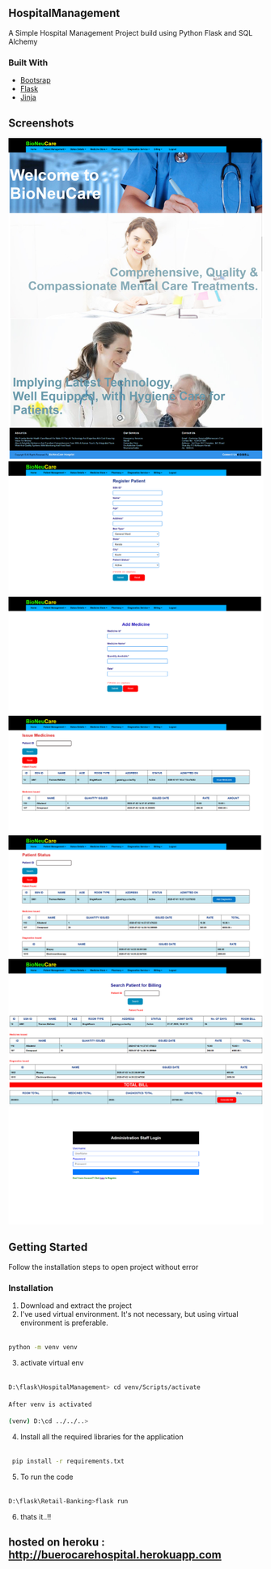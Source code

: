 ## HospitalManagement
A Simple Hospital Management Project build using Python Flask and SQL Alchemy

### Built With

* [Bootsrap](https://getbootstrap.com/)
* [Flask](https://flask.palletsprojects.com/en/1.1.x/)
* [Jinja](https://jinja.palletsprojects.com/en/2.11.x/)


## Screenshots

<img src="screencapture-buerocarehospital-herokuapp-home-2020-07-27-21_31_56.png">
<img src="screencapture-buerocarehospital-herokuapp-create-patient-2020-07-27-21_32_23.png">
<img src="screencapture-buerocarehospital-herokuapp-addMedicine-2020-07-27-21_33_06.png">
<img src="screencapture-buerocarehospital-herokuapp-PharmacistPatientDetails-2020-07-27-21_33_19.png">
<img src="screencapture-buerocarehospital-herokuapp-DiagnosticsPatientDetails-2020-07-27-21_33_40.png">
<img src="screencapture-buerocarehospital-herokuapp-billing-2020-07-27-21_33_52.png">
<img src="screencapture-buerocarehospital-herokuapp-login-2020-07-27-21_34_28.png">


<!-- GETTING STARTED -->
## Getting Started

Follow the installation steps to open project without error

### Installation
 
1. Download and extract the project
2. I've used virtual environment. It's not necessary, but using virtual environment is preferable.
```sh

python -m venv venv

```
3. activate virtual env
```sh

D:\flask\HospitalManagement> cd venv/Scripts/activate

After venv is activated

(venv) D:\cd ../../..>

```
4. Install all the required libraries for the application
```sh

 pip install -r requirements.txt

```
5. To run the code
```sh

D:\flask\Retail-Banking>flask run

```
6. thats it..!!

## hosted on heroku : http://buerocarehospital.herokuapp.com



